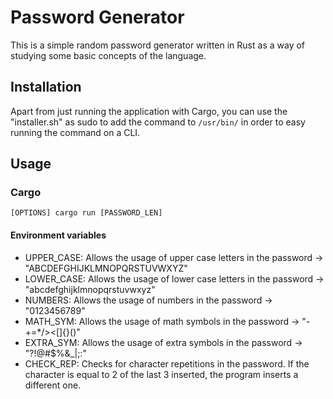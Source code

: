 # Password Generator

This is a simple random password generator written in Rust as a way of studying some basic concepts of the language.

## Installation

Apart from just running the application with Cargo, you can use the "installer.sh" as sudo to add the command
to `/usr/bin/` in order to easy running the command
on a CLI.

## Usage

### Cargo

`[OPTIONS] cargo run [PASSWORD_LEN]`

#### Environment variables

* UPPER_CASE: Allows the usage of upper case letters in the password -> "ABCDEFGHIJKLMNOPQRSTUVWXYZ"
* LOWER_CASE: Allows the usage of lower case letters in the password -> "abcdefghijklmnopqrstuvwxyz"
* NUMBERS: Allows the usage of numbers in the password -> "0123456789"
* MATH_SYM: Allows the usage of math symbols in the password -> "-+=*/><[]{}()"
* EXTRA_SYM: Allows the usage of extra symbols in the password -> "?!@#$%&_|;:"
* CHECK_REP: Checks for character repetitions in the password. If the character is equal to 2 of the last 3 inserted,
  the program inserts a different one.
